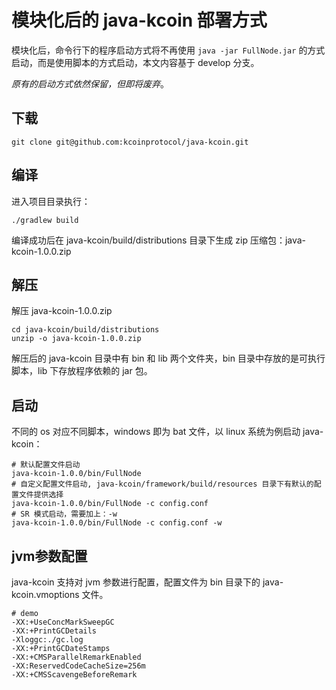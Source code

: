 # 模块化后的 java-kcoin 部署方式

模块化后，命令行下的程序启动方式将不再使用 `java -jar FullNode.jar` 的方式启动，而是使用脚本的方式启动，本文内容基于 develop 分支。

*原有的启动方式依然保留，但即将废弃*。

## 下载

```
git clone git@github.com:kcoinprotocol/java-kcoin.git
```

## 编译

进入项目目录执行：
```
./gradlew build
```
编译成功后在 java-kcoin/build/distributions 目录下生成 zip 压缩包：java-kcoin-1.0.0.zip

## 解压

解压 java-kcoin-1.0.0.zip
```
cd java-kcoin/build/distributions
unzip -o java-kcoin-1.0.0.zip
```
解压后的 java-kcoin 目录中有 bin 和 lib 两个文件夹，bin 目录中存放的是可执行脚本，lib 下存放程序依赖的 jar 包。

## 启动

不同的 os 对应不同脚本，windows 即为 bat 文件，以 linux 系统为例启动 java-kcoin：
```
# 默认配置文件启动
java-kcoin-1.0.0/bin/FullNode
# 自定义配置文件启动, java-kcoin/framework/build/resources 目录下有默认的配置文件提供选择
java-kcoin-1.0.0/bin/FullNode -c config.conf
# SR 模式启动，需要加上：-w
java-kcoin-1.0.0/bin/FullNode -c config.conf -w
```

## jvm参数配置

java-kcoin 支持对 jvm 参数进行配置，配置文件为 bin 目录下的 java-kcoin.vmoptions 文件。
```
# demo
-XX:+UseConcMarkSweepGC
-XX:+PrintGCDetails
-Xloggc:./gc.log
-XX:+PrintGCDateStamps
-XX:+CMSParallelRemarkEnabled
-XX:ReservedCodeCacheSize=256m
-XX:+CMSScavengeBeforeRemark
```